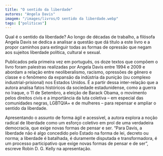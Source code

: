 ```yaml
---
title: "O sentido da liberdade"
autores: "Angela Davis"
imagem: "/images/livros/O sentido da liberdade.webp"
tags: ["politicas"]
---
```


Qual é o sentido da liberdade? Ao longo de décadas de trabalho, a filósofa Angela Davis se dedica a analisar a questão que dá título a este livro e a propor caminhos para extinguir todas as formas de opressão que negam aos sujeitos liberdade política, cultural e sexual.

Publicados pela primeira vez em português, os doze textos que compõem o livro foram palestras realizadas por Angela Davis entre 1994 e 2009 e abordam a relação entre neoliberalismo, racismo, opressões de gênero e classe e o fenômeno da expansão da indústria da punição (ou complexo industrial-prisional) nos Estados Unidos. É a partir dessa inter-relação que a autora analisa fatos históricos da sociedade estadunidense, como a guerra no Iraque, o 11 de Setembro, a eleição de Barack Obama, o movimento pelos direitos civis e a importância da luta coletiva – em especial das comunidades negras, LGBTQIA+ e de mulheres – para repensar e ampliar o sentido da liberdade.

Apresentando o assunto de forma ágil e acessível, a autora explora a noção radical de liberdade como um esforço coletivo em prol de uma verdadeira democracia, que exige novas formas de pensar e ser. “Para Davis, a liberdade não é algo concedido pelo Estado na forma de lei, decreto ou norma; a liberdade é batalhada, é duramente disputada e transformadora, é um processo participativo que exige novas formas de pensar e de ser”, escreve Robin D. G. Kelly na apresentação.
